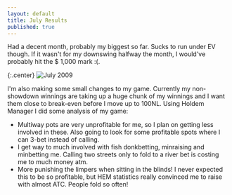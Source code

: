 ```yaml
---
layout: default
title: July Results
published: true
---
```


Had a decent month, probably my biggest so far. Sucks to run under EV though. If it wasn't for my downswing halfway the month, I would've probably hit the $ 1,000 mark :(.

{:.center}
![July 2009](http://www.xaviert.be/uploads/2010/11/July2009.png)

I'm also making some small changes to my game. Currently my non-showdown winnings are taking up a huge chunk of my winnings and I want them close to break-even before I move up to 100NL. Using Holdem Manager I did some analysis of my game:

- Multiway pots are very unprofitable for me, so I plan on getting less involved in these. Also going to look for some profitable spots where I can 3-bet instead of calling.
- I get way to much involved with fish donkbetting, minraising and minbetting me. Calling two streets only to fold to a river bet is costing me to much money atm.
- More punishing the limpers when sitting in the blinds! I never expected this to be so profitable, but HEM statistics really convinced me to raise with almost ATC. People fold so often!